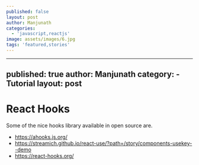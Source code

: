 ```yaml
---
published: false
layout: post
author: Manjunath
categories:
  - 'javascript,reactjs'
image: assets/images/6.jpg
tags: 'featured,stories'
---
```

---
published: true
author: Manjunath
category:
	- Tutorial
layout: post
---
# React Hooks
Some of the nice hooks library available in open source are.

- https://ahooks.js.org/
- https://streamich.github.io/react-use/?path=/story/components-usekey--demo
- https://react-hooks.org/
